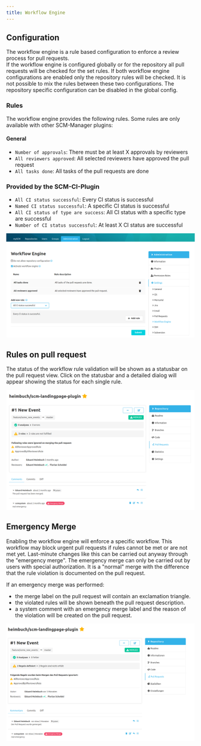 ```yaml
---
title: Workflow Engine
---
```


## Configuration
The workflow engine is a rule based configuration to enforce a review process for pull requests.  
If the workflow engine is configured globally or for the repository all pull requests will be checked for the set rules. 
If both workflow engine configurations are enabled only the repository rules will be checked.
It is not possible to mix the rules between these two configurations. 
The repository specific configuration can be disabled in the global config.

### Rules
The workflow engine provides the following rules. Some rules are only available with other SCM-Manager plugins: 

#### General
- `Number of approvals`: There must be at least X approvals by reviewers
- `All reviewers approved`: All selected reviewers have approved the pull request
- `All tasks done`: All tasks of the pull requests are done

### Provided by the SCM-CI-Plugin
- `All CI status successful`: Every CI status is successful
- `Named CI status successful`: A specific CI status is successful
- `All CI status of type are success`: All CI status with a specific type are successful
- `Number of CI status successful`: At least X CI status are successful

![Workflow Engine Configuration](assets/workflow_engine.png)

## Rules on pull request
The status of the workflow rule validation will be shown as a statusbar on the pull request view.
Click on the statusbar and a detailed dialog will appear showing the status for each single rule.

![Rulevalidation](assets/rules.png)

## Emergency Merge
Enabling the workflow engine will enforce a specific workflow. This workflow may block urgent pull requests if rules cannot be met or are not met yet. 
Last-minute changes like this can be carried out anyway through the "emergency merge". 
The emergency merge can only be carried out by users with special authorization.
It is a "normal" merge with the difference that the rule violation is documented on the pull request.

If an emergency merge was performed:
- the merge label on the pull request will contain an exclamation triangle.
- the violated rules will be shown beneath the pull request description.
- a system comment with an emergency merge label and the reason of the violation will be created on the pull request.
 
![Emergency Merge](assets/emergency_merge.png)

